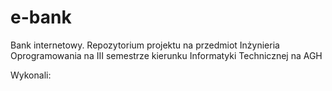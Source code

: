 # e-bank
Bank internetowy. Repozytorium projektu na przedmiot Inżynieria Oprogramowania na III semestrze kierunku  Informatyki Technicznej na AGH

Wykonali: 
